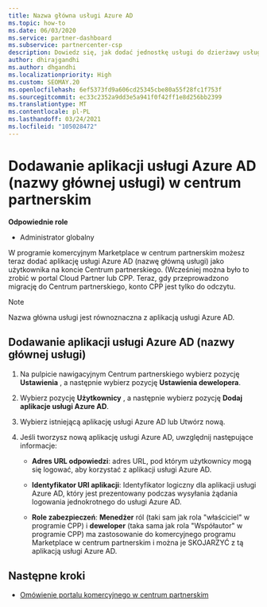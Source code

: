 ```yaml
---
title: Nazwa główna usługi Azure AD
ms.topic: how-to
ms.date: 06/03/2020
ms.service: partner-dashboard
ms.subservice: partnercenter-csp
description: Dowiedz się, jak dodać jednostkę usługi do dzierżawy usługi Azure AD. Oznacza to dodanie aplikacji usługi Azure AD (nazwy głównej usługi) w centrum partnerskim.
author: dhirajgandhi
ms.author: dhgandhi
ms.localizationpriority: High
ms.custom: SEOMAY.20
ms.openlocfilehash: 6ef5373fd9a606cd25345cbe80a55f28fc1f753f
ms.sourcegitcommit: ec33c2352a9dd3e5a941f0f42ff1e8d256bb2399
ms.translationtype: MT
ms.contentlocale: pl-PL
ms.lasthandoff: 03/24/2021
ms.locfileid: "105028472"
---
```

# <a name="add-an-azure-ad-application-service-principal-in-partner-center"></a>Dodawanie aplikacji usługi Azure AD (nazwy głównej usługi) w centrum partnerskim

**Odpowiednie role**

- Administrator globalny

W programie komercyjnym Marketplace w centrum partnerskim możesz teraz dodać aplikację usługi Azure AD (nazwę główną usługi) jako użytkownika na koncie Centrum partnerskiego. (Wcześniej można było to zrobić w portal Cloud Partner lub CPP. Teraz, gdy przeprowadzono migrację do Centrum partnerskiego, konto CPP jest tylko do odczytu.
 
>[!Note] 
>Nazwa główna usługi jest równoznaczna z aplikacją usługi Azure AD.

## <a name="add-an-azure-ad-application-service-principal"></a>Dodawanie aplikacji usługi Azure AD (nazwy głównej usługi)

1. Na pulpicie nawigacyjnym Centrum partnerskiego wybierz pozycję **Ustawienia** , a następnie wybierz pozycję **Ustawienia dewelopera**.

2. Wybierz pozycję **Użytkownicy** , a następnie wybierz pozycję **Dodaj aplikacje usługi Azure AD**.

3. Wybierz istniejącą aplikację usługi Azure AD lub Utwórz nową.

4. Jeśli tworzysz nową aplikację usługi Azure AD, uwzględnij następujące informacje:  

   - **Adres URL odpowiedzi**: adres URL, pod którym użytkownicy mogą się logować, aby korzystać z aplikacji usługi Azure AD.

   - **Identyfikator URI aplikacji**: Identyfikator logiczny dla aplikacji usługi Azure AD, który jest prezentowany podczas wysyłania żądania logowania jednokrotnego do usługi Azure AD.

   - **Role zabezpieczeń**: **Menedżer** ról (taki sam jak rola "właściciel" w programie CPP) i **deweloper** (taka sama jak rola "Współautor" w programie CPP) ma zastosowanie do komercyjnego programu Marketplace w centrum partnerskim i można je SKOJARZYĆ z tą aplikacją usługi Azure AD.  

## <a name="next-steps"></a>Następne kroki

- [Omówienie portalu komercyjnego w centrum partnerskim](csp-commercial-marketplace-overview.md)